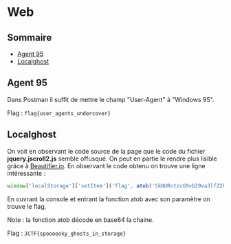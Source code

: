 # Web

## Sommaire

- [Agent 95](#agent-95)
- [Localghost](#localghost)

## Agent 95

Dans Postman il suffit de mettre le champ "User-Agent" à "Windows 95".

Flag : `flag{user_agents_undercover}`

## Localghost

On voit en observant le code source de la page que le code du fichier **jquery.jscroll2.js** semble offusqué. On peut en partie le rendre plus lisible grâce à [Beautifier.io](https://beautifier.io/). En observant le code obtenu on trouve une ligne intéressante :

```javascript
window['localStorage']['setItem']('flag', atob('SkNURntzcG9vb29va3lfZ2hvc3RzX2luX3N0b3JhZ2V9'));
```

En ouvrant la console et entrant la fonction atob avec son paramètre on trouve le flag.

Note : la fonction atob décode en base64 la chaine.

Flag : `JCTF{spoooooky_ghosts_in_storage}`
